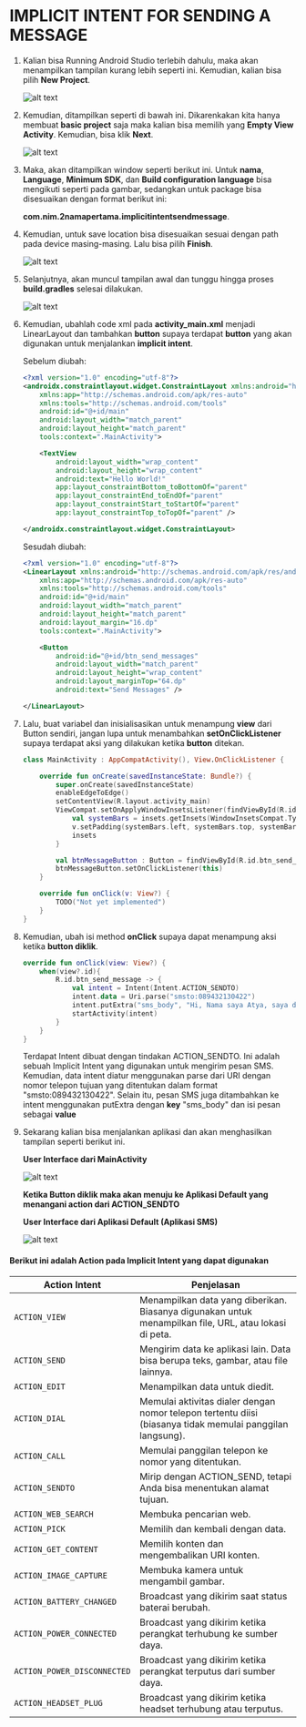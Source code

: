 # IMPLICIT INTENT FOR SENDING A MESSAGE

1. Kalian bisa Running Android Studio terlebih dahulu, maka akan menampilkan tampilan kurang lebih seperti ini. Kemudian, kalian bisa pilih **New Project**.

    ![alt text](assets/1.png)

2. Kemudian, ditampilkan seperti di bawah ini. Dikarenkakan kita hanya membuat **basic project** saja maka kalian bisa memilih yang **Empty View Activity**. Kemudian, bisa klik **Next**.

    ![alt text](assets/2.png)

3. Maka, akan ditampilkan window seperti berikut ini. Untuk **nama**, **Language**, **Minimum SDK**, dan **Build configuration language** bisa mengikuti seperti pada gambar, sedangkan untuk package bisa disesuaikan dengan format berikut ini: 

    **com.nim.2namapertama.implicitintentsendmessage**.

4. Kemudian, untuk save location bisa disesuaikan sesuai dengan path pada device masing-masing. Lalu bisa pilih **Finish**.

    ![alt text](assets/3.png)

5. Selanjutnya, akan muncul tampilan awal dan tunggu hingga proses **build.gradles** selesai dilakukan.

    ![alt text](assets/4.png)

6. Kemudian, ubahlah code xml pada **activity_main.xml** menjadi LinearLayout dan tambahkan **button** supaya terdapat **button** yang akan digunakan untuk menjalankan **implicit intent**.

    Sebelum diubah: 
    ```xml
    <?xml version="1.0" encoding="utf-8"?>
    <androidx.constraintlayout.widget.ConstraintLayout xmlns:android="http://schemas.android.com/apk/res/android"
        xmlns:app="http://schemas.android.com/apk/res-auto"
        xmlns:tools="http://schemas.android.com/tools"
        android:id="@+id/main"
        android:layout_width="match_parent"
        android:layout_height="match_parent"
        tools:context=".MainActivity">

        <TextView
            android:layout_width="wrap_content"
            android:layout_height="wrap_content"
            android:text="Hello World!"
            app:layout_constraintBottom_toBottomOf="parent"
            app:layout_constraintEnd_toEndOf="parent"
            app:layout_constraintStart_toStartOf="parent"
            app:layout_constraintTop_toTopOf="parent" />

    </androidx.constraintlayout.widget.ConstraintLayout>
    ```
    Sesudah diubah:
    ```xml
    <?xml version="1.0" encoding="utf-8"?>
    <LinearLayout xmlns:android="http://schemas.android.com/apk/res/android"
        xmlns:app="http://schemas.android.com/apk/res-auto"
        xmlns:tools="http://schemas.android.com/tools"
        android:id="@+id/main"
        android:layout_width="match_parent"
        android:layout_height="match_parent"
        android:layout_margin="16.dp"
        tools:context=".MainActivity">

        <Button
            android:id="@+id/btn_send_messages"
            android:layout_width="match_parent"
            android:layout_height="wrap_content"
            android:layout_marginTop="64.dp"
            android:text="Send Messages" />

    </LinearLayout>
    ```

7. Lalu, buat variabel dan inisialisasikan untuk menampung **view** dari Button sendiri, jangan lupa untuk menambahkan **setOnClickListener** supaya terdapat aksi yang dilakukan ketika **button** ditekan.
    ```kotlin
    class MainActivity : AppCompatActivity(), View.OnClickListener {

        override fun onCreate(savedInstanceState: Bundle?) {
            super.onCreate(savedInstanceState)
            enableEdgeToEdge()
            setContentView(R.layout.activity_main)
            ViewCompat.setOnApplyWindowInsetsListener(findViewById(R.id.main)) { v, insets ->
                val systemBars = insets.getInsets(WindowInsetsCompat.Type.systemBars())
                v.setPadding(systemBars.left, systemBars.top, systemBars.right, systemBars.bottom)
                insets
            }

            val btnMessageButton : Button = findViewById(R.id.btn_send_message)
            btnMessageButton.setOnClickListener(this)
        }

        override fun onClick(v: View?) {
            TODO("Not yet implemented")
        }
    }
    ```

8. Kemudian, ubah isi method **onClick** supaya dapat menampung aksi ketika **button diklik**.

    ```kotlin
    override fun onClick(view: View?) {
        when(view?.id){
            R.id.btn_send_message -> {
                val intent = Intent(Intent.ACTION_SENDTO)
                intent.data = Uri.parse("smsto:089432130422")
                intent.putExtra("sms_body", "Hi, Nama saya Atya, saya dari Informatika!")
                startActivity(intent)
            }
        }
    }
    ```
    Terdapat Intent dibuat dengan tindakan ACTION_SENDTO. Ini adalah sebuah Implicit Intent yang digunakan untuk mengirim pesan SMS. Kemudian, data intent diatur menggunakan parse dari URI dengan nomor telepon tujuan yang ditentukan dalam format "smsto:089432130422". Selain itu, pesan SMS juga ditambahkan ke intent menggunakan putExtra dengan **key** "sms_body" dan isi pesan sebagai **value**

9. Sekarang kalian bisa menjalankan aplikasi dan akan menghasilkan tampilan seperti berikut ini.

    **User Interface dari MainActivity**

    ![alt text](assets/5.png)

    **Ketika Button diklik maka akan menuju ke Aplikasi Default yang menangani action dari ACTION_SENDTO**

    **User Interface dari Aplikasi Default (Aplikasi SMS)**

    ![alt text](assets/6.png)


#### Berikut ini adalah Action pada Implicit Intent yang dapat digunakan
| Action Intent                  | Penjelasan                                                                                                       |
|--------------------------------|------------------------------------------------------------------------------------------------------------------|
| `ACTION_VIEW`                  | Menampilkan data yang diberikan. Biasanya digunakan untuk menampilkan file, URL, atau lokasi di peta.            |
| `ACTION_SEND`                  | Mengirim data ke aplikasi lain. Data bisa berupa teks, gambar, atau file lainnya.                                |
| `ACTION_EDIT`                  | Menampilkan data untuk diedit.                                                                                   |
| `ACTION_DIAL`                  | Memulai aktivitas dialer dengan nomor telepon tertentu diisi (biasanya tidak memulai panggilan langsung).       |
| `ACTION_CALL`                  | Memulai panggilan telepon ke nomor yang ditentukan.                                                              |
| `ACTION_SENDTO`                | Mirip dengan ACTION_SEND, tetapi Anda bisa menentukan alamat tujuan.                                             |
| `ACTION_WEB_SEARCH`            | Membuka pencarian web.                                                                                           |
| `ACTION_PICK`                  | Memilih dan kembali dengan data.                                                                                  |
| `ACTION_GET_CONTENT`           | Memilih konten dan mengembalikan URI konten.                                                                     |
| `ACTION_IMAGE_CAPTURE`         | Membuka kamera untuk mengambil gambar.                                                                           |
| `ACTION_BATTERY_CHANGED`       | Broadcast yang dikirim saat status baterai berubah.                                                                 |
| `ACTION_POWER_CONNECTED`       | Broadcast yang dikirim ketika perangkat terhubung ke sumber daya.                                                   |
| `ACTION_POWER_DISCONNECTED`    | Broadcast yang dikirim ketika perangkat terputus dari sumber daya.                                                  |
| `ACTION_HEADSET_PLUG`          | Broadcast yang dikirim ketika headset terhubung atau terputus.                                                      |
